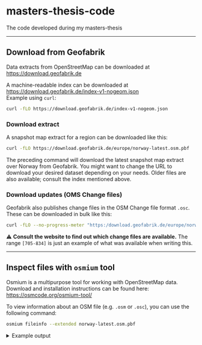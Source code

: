 # masters-thesis-code
The code developed during my masters-thesis



---
## Download from Geofabrik
Data extracts from OpenStreetMap can be downloaded at https://download.geofabrik.de

A machine-readable index can be downloaded at https://download.geofabrik.de/index-v1-nogeom.json  
Example using `curl`: 

```sh
curl -fLO https://download.geofabrik.de/index-v1-nogeom.json
```

### Download extract
A snapshot map extract for a region can be downloaded like this:

```sh
curl -fLO https://download.geofabrik.de/europe/norway-latest.osm.pbf
```

The preceding command will download the latest snapshot map extract over Norway from Geofabrik. You might want to change the URL to download your desired dataset depending on your needs. Older files are also available; consult the index mentioned above.

### Download updates (OMS Change files)
Geofabrik also publishes change files in the OSM Change file format `.osc`. These can be downloaded in bulk like this:  

```sh
curl -fLO --no-progress-meter "https:/download.geofabrik.de/europe/norway-updates/000/003/[705-834].osc.gz"
```

⚠️ **Consult the website to find out which change files are available.** The range `[705-834]` is just an example of what was available when writing this.

---

## Inspect files with `osmium` tool
Osmium is a multipurpose tool for working with OpenStreetMap data. Download and installation instructions can be found here: https://osmcode.org/osmium-tool/

To view information about an OSM file (e.g. `.osm` or `.osc`), you can use the following command:
```sh
osmium fileinfo --extended norway-latest.osm.pbf
```

<details>
  <summary>Example output</summary>
  
  ```txt
  File:
  Name: norway-latest.osm.pbf
  Format: PBF
  Compression: none
  Size: 1257910690
Header:
  Bounding boxes:
    (-11.36801,57.55323,35.52711,81.05195)
  With history: no
  Options:
    generator=osmium/1.14.0
    osmosis_replication_base_url=http://download.geofabrik.de/europe/norway-updates
    osmosis_replication_sequence_number=3834
    osmosis_replication_timestamp=2023-09-28T20:21:09Z
    pbf_dense_nodes=true
    pbf_optional_feature_0=Sort.Type_then_ID
    sorting=Type_then_ID
    timestamp=2023-09-28T20:21:09Z
[======================================================================] 100% 
Data:
  Bounding box: (-20.9172,53.324144,38,83.742582)
  Timestamps:
    First: 2005-05-21T21:03:22Z
    Last: 2023-09-28T20:02:34Z
  Objects ordered (by type and id): yes
  Multiple versions of same object: no
  CRC32: not calculated (use --crc/-c to enable)
  Number of changesets: 0
  Number of nodes: 189722973
  Number of ways: 11320196
  Number of relations: 699932
  Smallest changeset ID: 0
  Smallest node ID: 110
  Smallest way ID: 1227
  Smallest relation ID: 336
  Largest changeset ID: 0
  Largest node ID: 11225586815
  Largest way ID: 1211658404
  Largest relation ID: 16393499
  Number of buffers: 243412 (avg 828 objects per buffer)
  Sum of buffer sizes: 15540882848 (14.82 GB)
  Sum of buffer capacities: 15957032960 (15.217 GB, 97% full)
Metadata:
  All objects have following metadata attributes: version+timestamp
  Some objects have following metadata attributes: version+timestamp
```

</details>

